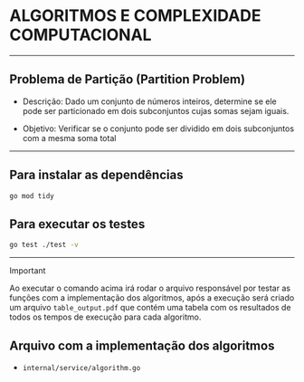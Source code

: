 # ALGORITMOS E COMPLEXIDADE COMPUTACIONAL

<hr />

## Problema de Partição (Partition Problem)
- Descrição: Dado um conjunto de números inteiros, determine se ele pode ser
particionado em dois subconjuntos cujas somas sejam iguais.

- Objetivo: Verificar se o conjunto pode ser dividido em dois subconjuntos com a
mesma soma total

<hr>

## Para instalar as dependências
 ```bash
go mod tidy
 ```

## Para executar os testes
```bash
go test ./test -v
```

<hr />

> [!IMPORTANT]  
> Ao executar o comando acima irá rodar o arquivo responsável por testar as funções com a implementação dos algoritmos, após a execução será criado um arquivo `table_output.pdf` que contém uma tabela com os resultados de todos os tempos de execução para cada algoritmo.

## Arquivo com a implementação dos algoritmos 
 - `internal/service/algorithm.go`
